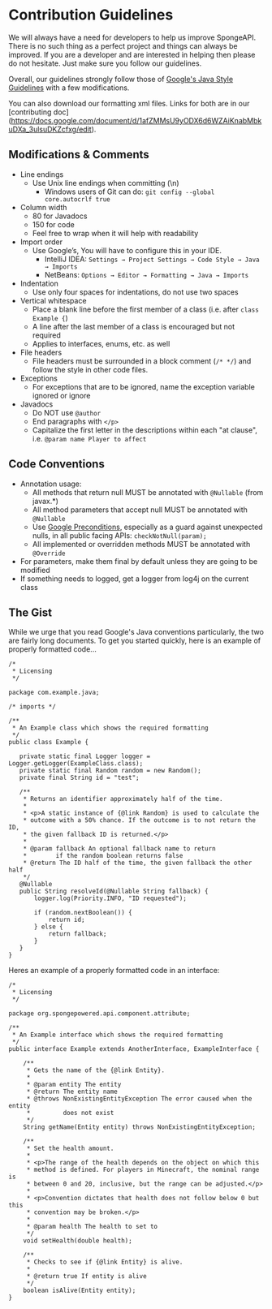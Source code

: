 Contribution Guidelines
=======================
We will always have a need for developers to help us improve SpongeAPI. There is no such thing as a perfect project and things can always be improved. If you are a developer and are interested in helping then please do not hesitate. Just make sure you follow our guidelines.

Overall, our guidelines strongly follow those of [Google's Java Style Guidelines](https://google-styleguide.googlecode.com/svn/trunk/javaguide.html) with a few modifications.

You can also download our formatting xml files. Links for both are in our [contributing doc] (https://docs.google.com/document/d/1afZMMsU9yODX6d6WZAiKnabMbkuDXa_3ulsuDKZcfxg/edit).

## Modifications & Comments
* Line endings
  * Use Unix line endings when committing (\n)
    * Windows users of Git can do: `git config --global core.autocrlf true`
* Column width
  * 80 for Javadocs
  * 150 for code
  * Feel free to wrap when it will help with readability
* Import order
  * Use Google’s, You will have to configure this in your IDE.
    * IntelliJ IDEA: `Settings → Project Settings → Code Style → Java → Imports`
    * NetBeans: `Options → Editor → Formatting → Java → Imports`
* Indentation
  * Use only four spaces for indentations, do not use two spaces
* Vertical whitespace
  * Place a blank line before the first member of a class (i.e. after `class Example {`)
  * A line after the last member of a class is encouraged but not required
  * Applies to interfaces, enums, etc. as well
* File headers
  * File headers must be surrounded in a block comment (`/* */`) and follow the style in other code files.
* Exceptions
  * For exceptions that are to be ignored, name the exception variable ignored or ignore
* Javadocs
  * Do NOT use `@author`
  * End paragraphs with `</p>`
  * Capitalize the first letter in the descriptions within each "at clause", i.e. `@param name Player to affect`


## Code Conventions
* Annotation usage:
  * All methods that return null MUST be annotated with `@Nullable` (from javax.*)
  * All method parameters that accept null MUST be annotated with `@Nullable`
  * Use [Google Preconditions](https://code.google.com/p/guava-libraries/wiki/PreconditionsExplained), especially as a guard against unexpected nulls, in all public facing APIs: `checkNotNull(param);`
  * All implemented or overridden methods MUST be annotated with `@Override`
* For parameters, make them final by default unless they are going to be modified
* If something needs to logged, get a logger from log4j on the current class


## The Gist
While we urge that you read Google's Java conventions particularly, the two are fairly long documents. To get you started quickly, here is an example of properly formatted code...

```
/* 
 * Licensing 
 */

package com.example.java;

/* imports */

/**
 * An Example class which shows the required formatting
 */
public class Example {

   private static final Logger logger = Logger.getLogger(ExampleClass.class);
   private static final Random random = new Random();
   private final String id = "test";

   /**
    * Returns an identifier approximately half of the time.
    *
    * <p>A static instance of {@link Random} is used to calculate the
    * outcome with a 50% chance. If the outcome is to not return the ID,
    * the given fallback ID is returned.</p>
    *
    * @param fallback An optional fallback name to return
    *        if the random boolean returns false
    * @return The ID half of the time, the given fallback the other half
    */
   @Nullable
   public String resolveId(@Nullable String fallback) {
       logger.log(Priority.INFO, "ID requested");

       if (random.nextBoolean()) {
           return id;
       } else {
           return fallback;
       }
   }
}
```

Heres an example of a properly formatted code in an interface:

```
/*
 * Licensing
 */
 
package org.spongepowered.api.component.attribute;

/**
 * An Example interface which shows the required formatting
 */
public interface Example extends AnotherInterface, ExampleInterface {

    /**
     * Gets the name of the {@link Entity}.
     *
     * @param entity The entity
     * @return The entity name
     * @throws NonExistingEntityException The error caused when the entity
     *         does not exist
     */
    String getName(Entity entity) throws NonExistingEntityException;

    /**
     * Set the health amount.
     *
     * <p>The range of the health depends on the object on which this
     * method is defined. For players in Minecraft, the nominal range is
     * between 0 and 20, inclusive, but the range can be adjusted.</p>
     *
     * <p>Convention dictates that health does not follow below 0 but this
     * convention may be broken.</p>
     *
     * @param health The health to set to
     */
    void setHealth(double health);

    /**
     * Checks to see if {@link Entity} is alive.
     *
     * @return true If entity is alive
     */
    boolean isAlive(Entity entity);
}
```
